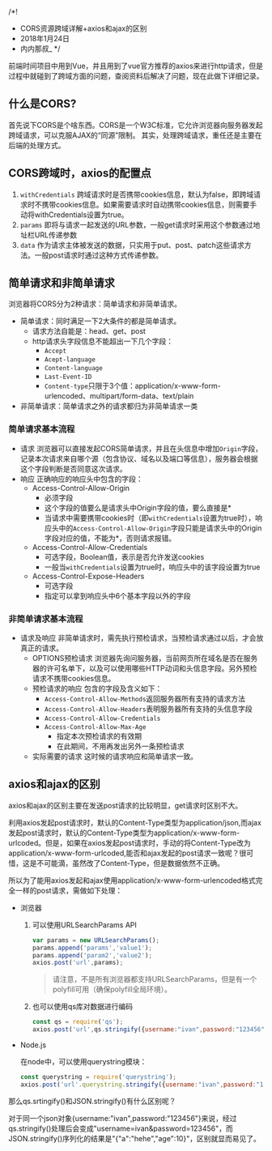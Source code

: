 /*!
 * CORS资源跨域详解+axios和ajax的区别
 * 2018年1月24日
 * 内内那叔_
 */


前端时间项目中用到Vue，并且用到了vue官方推荐的axios来进行http请求，但是过程中就碰到了跨域方面的问题，查阅资料后解决了问题，现在此做下详细记录。

## 什么是CORS?
首先说下CORS是个啥东西。CORS是一个W3C标准，它允许浏览器向服务器发起跨域请求，可以克服AJAX的“同源”限制。
其实，处理跨域请求，重任还是主要在后端的处理方式。

## CORS跨域时，axios的配置点
1. `withCredentials` 跨域请求时是否携带cookies信息，默认为false，即跨域请求时不携带cookies信息。如果需要请求时自动携带cookies信息，则需要手动将withCredentials设置为true。
2. `params` 即将与请求一起发送的URL参数，一般get请求时采用这个参数通过地址栏URL传递参数
3. `data` 作为请求主体被发送的数据，只实用于put、post、patch这些请求方法。一般post请求时通过这种方式传递参数。

## 简单请求和非简单请求
浏览器将CORS分为2种请求：简单请求和非简单请求。

- 简单请求：同时满足一下2大条件的都是简单请求。
    + 请求方法自能是：head、get、post
    + http请求头字段信息不能超出一下几个字段：
        * `Accept`
        * `Acept-language`
        * `Content-language`
        * `Last-Event-ID`
        * `Content-type`只限于3个值：application/x-www-form-urlencoded、multipart/form-data、text/plain
- 非简单请求：简单请求之外的请求都归为非简单请求一类

### 简单请求基本流程
- 请求
    浏览器可以直接发起CORS简单请求，并且在头信息中增加`Origin`字段，记录本次请求来自哪个源（包含协议、域名以及端口等信息），服务器会根据这个字段判断是否同意这次请求。
- 响应
    正确响应的响应头中包含的字段：
    + Access-Control-Allow-Origin
        * 必须字段
        * 这个字段的值要么是请求头中Origin字段的值，要么直接是*
        * 当请求中需要携带cookies时（即`withCredentials`设置为true时），响应头中的`Access-Control-Allow-Origin`字段只能是请求头中的Origin字段对应的值，不能为*，否则请求报错。
    + Access-Control-Allow-Credentials
        * 可选字段，Boolean值，表示是否允许发送cookies
        * 一般当`withCredentials`设置为true时，响应头中的该字段设置为true
    + Access-Control-Expose-Headers
        * 可选字段
        * 指定可以拿到响应头中6个基本字段以外的字段

### 非简单请求基本流程
- 请求及响应
    非简单请求时，需先执行预检请求，当预检请求通过以后，才会放真正的请求。
    + OPTIONS预检请求
        浏览器先询问服务器，当前网页所在域名是否在服务器的许可名单下，以及可以使用哪些HTTP动词和头信息字段。另外预检请求不携带cookies信息。
    + 预检请求的响应
        包含的字段及含义如下：
        * `Access-Control-Allow-Methods`返回服务器所有支持的请求方法
        * `Access-Control-Allow-Headers`表明服务器所有支持的头信息字段
        * `Access-Control-Allow-Credentials`
        * `Access-Control-Allow-Max-Age`
            - 指定本次预检请求的有效期
            - 在此期间，不用再发出另外一条预检请求
    + 实际需要的请求
        这时候的请求响应和简单请求一致。

## axios和ajax的区别

axios和ajax的区别主要在发送post请求的比较明显，get请求时区别不大。

利用axios发起post请求时，默认的Content-Type类型为application/json,而ajax发起post请求时，默认的Content-Type类型为application/x-www-form-urlcoded。但是，如果在axios发起post请求时，手动的将Content-Type改为application/x-www-form-urlcoded,能否和ajax发起的post请求一致呢？很可惜，这是不可能滴，虽然改了Content-Type，但是数据依然不正确。

所以为了能用axios发起和ajax使用application/x-www-form-urlencoded格式完全一样的post请求，需做如下处理：

- 浏览器
    
    1. 可以使用URLSearchParams API
        
        ```javascript
        var params = new URLSearchParams();
        params.append('params','value1');
        params.append('param2','value2');
        axios.post('url',params);
        ```

        > 请注意，不是所有浏览器都支持URLSearchParams，但是有一个polyfill可用（确保polyfill全局环境）。

    2. 也可以使用qs库对数据进行编码

        ```javascript
        const qs = require('qs');
        axios.post('url',qs.stringify({username:"ivan",password:"123456"}));
        ```

- Node.js

    在node中，可以使用querystring模块：

    ```javascript
    const querystring = require('querystring');
    axios.post('url'.querystring.stringify({username:"ivan",password:"123456"}));
    ```

那么qs.srtingify()和JSON.stringify()有什么区别呢？

对于同一个json对象{username:"ivan",password:"123456"}来说，经过qs.stringify()处理后会变成"username=ivan&password=123456"，而JSON.stringify()序列化的结果是"{"a":"hehe","age":10}"，区别就显而易见了。
